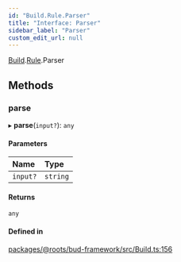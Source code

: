 ```yaml
---
id: "Build.Rule.Parser"
title: "Interface: Parser"
sidebar_label: "Parser"
custom_edit_url: null
---
```


[Build](../namespaces/Build.md).[Rule](../namespaces/Build.Rule.md).Parser

## Methods

### parse

▸ **parse**(`input?`): `any`

#### Parameters

| Name | Type |
| :------ | :------ |
| `input?` | `string` |

#### Returns

`any`

#### Defined in

[packages/@roots/bud-framework/src/Build.ts:156](https://github.com/roots/bud/blob/add6758eb/packages/@roots/bud-framework/src/Build.ts#L156)
